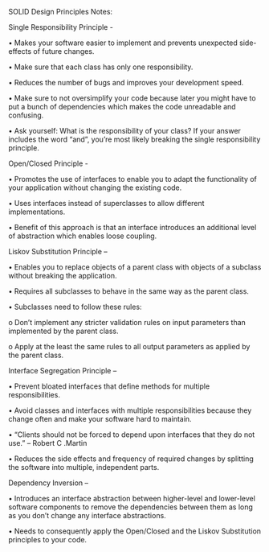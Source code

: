 SOLID Design Principles Notes:

Single Responsibility Principle  -

•	Makes your software easier to implement and prevents unexpected side-effects of future changes.

•	Make sure that each class has only one responsibility.

•	Reduces the number of bugs and improves your development speed.

•	Make sure to not oversimplify your code because later you might have to put a bunch of dependencies which makes the code unreadable and confusing.

•	Ask yourself: What is the responsibility of your class? If your answer includes the word “and”, you’re most likely breaking the single responsibility principle.

Open/Closed Principle -

•	Promotes the use of interfaces to enable you to adapt the functionality of your application without changing the existing code.

•	Uses interfaces instead of superclasses to allow different implementations.

•	Benefit of this approach is that an interface introduces an additional level of abstraction which enables loose coupling.

Liskov Substitution Principle –

•	Enables you to replace objects of a parent class with objects of a subclass without breaking the application.

•	Requires all subclasses to behave in the same way as the parent class.

•	Subclasses need to follow these rules:

o	Don’t implement any stricter validation rules on input parameters than implemented by the parent class.

o	Apply at the least the same rules to all output parameters as applied by the parent class.

Interface Segregation Principle –

•	Prevent bloated interfaces that define methods for multiple responsibilities.

•	Avoid classes and interfaces with multiple responsibilities because they change often and make your software hard to maintain.

•	“Clients should not be forced to depend upon interfaces that they do not use.” – Robert C .Martin

•	Reduces the side effects and frequency of required changes by splitting the software into multiple, independent parts.

Dependency Inversion –

•	Introduces an interface abstraction between higher-level and lower-level software components to remove the dependencies between them as long as you don’t change any interface abstractions.

•	Needs to consequently apply the Open/Closed and the Liskov Substitution principles to your code.  

